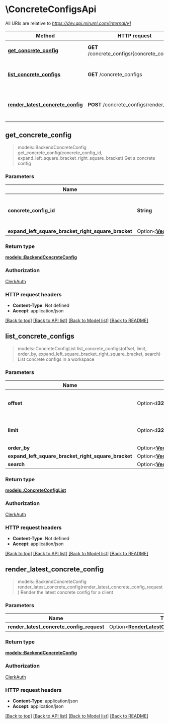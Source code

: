 # \ConcreteConfigsApi

All URIs are relative to *https://dev.api.miruml.com/internal/v1*

Method | HTTP request | Description
------------- | ------------- | -------------
[**get_concrete_config**](ConcreteConfigsApi.md#get_concrete_config) | **GET** /concrete_configs/{concrete_config_id} | Get a concrete config
[**list_concrete_configs**](ConcreteConfigsApi.md#list_concrete_configs) | **GET** /concrete_configs | List concrete configs in a workspace
[**render_latest_concrete_config**](ConcreteConfigsApi.md#render_latest_concrete_config) | **POST** /concrete_configs/render_latest | Render the latest concrete config for a client



## get_concrete_config

> models::BackendConcreteConfig get_concrete_config(concrete_config_id, expand_left_square_bracket_right_square_bracket)
Get a concrete config

### Parameters


Name | Type | Description  | Required | Notes
------------- | ------------- | ------------- | ------------- | -------------
**concrete_config_id** | **String** | The unique identifier of the concrete config | [required] |
**expand_left_square_bracket_right_square_bracket** | Option<[**Vec<models::ConcreteConfigExpand>**](models::ConcreteConfigExpand.md)> |  |  |

### Return type

[**models::BackendConcreteConfig**](BackendConcreteConfig.md)

### Authorization

[ClerkAuth](../README.md#ClerkAuth)

### HTTP request headers

- **Content-Type**: Not defined
- **Accept**: application/json

[[Back to top]](#) [[Back to API list]](../README.md#documentation-for-api-endpoints) [[Back to Model list]](../README.md#documentation-for-models) [[Back to README]](../README.md)


## list_concrete_configs

> models::ConcreteConfigList list_concrete_configs(offset, limit, order_by, expand_left_square_bracket_right_square_bracket, search)
List concrete configs in a workspace

### Parameters


Name | Type | Description  | Required | Notes
------------- | ------------- | ------------- | ------------- | -------------
**offset** | Option<**i32**> | The offset to begin returning results from |  |[default to 0]
**limit** | Option<**i32**> | The number of items to return |  |[default to 10]
**order_by** | Option<[**Vec<models::ConcreteConfigOrderBy>**](models::ConcreteConfigOrderBy.md)> |  |  |
**expand_left_square_bracket_right_square_bracket** | Option<[**Vec<models::ConcreteConfigExpand>**](models::ConcreteConfigExpand.md)> |  |  |
**search** | Option<[**Vec<models::ConcreteConfigSearch>**](models::ConcreteConfigSearch.md)> |  |  |

### Return type

[**models::ConcreteConfigList**](ConcreteConfigList.md)

### Authorization

[ClerkAuth](../README.md#ClerkAuth)

### HTTP request headers

- **Content-Type**: Not defined
- **Accept**: application/json

[[Back to top]](#) [[Back to API list]](../README.md#documentation-for-api-endpoints) [[Back to Model list]](../README.md#documentation-for-models) [[Back to README]](../README.md)


## render_latest_concrete_config

> models::BackendConcreteConfig render_latest_concrete_config(render_latest_concrete_config_request)
Render the latest concrete config for a client

### Parameters


Name | Type | Description  | Required | Notes
------------- | ------------- | ------------- | ------------- | -------------
**render_latest_concrete_config_request** | Option<[**RenderLatestConcreteConfigRequest**](RenderLatestConcreteConfigRequest.md)> |  |  |

### Return type

[**models::BackendConcreteConfig**](BackendConcreteConfig.md)

### Authorization

[ClerkAuth](../README.md#ClerkAuth)

### HTTP request headers

- **Content-Type**: application/json
- **Accept**: application/json

[[Back to top]](#) [[Back to API list]](../README.md#documentation-for-api-endpoints) [[Back to Model list]](../README.md#documentation-for-models) [[Back to README]](../README.md)

